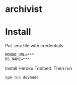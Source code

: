 archivist
=========

# Install

Put .env file with credentials

```
MONGO_URL=***
RS_NAME=***
```

Install Heroku Toolbelt. Then run

```
npm run devmode
```

